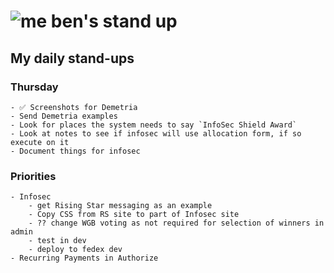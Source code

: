 # ![me](https://avatars2.githubusercontent.com/u/5232044?s=50&v=4) ben's stand up

## My daily stand-ups

### Thursday

    - ✅ Screenshots for Demetria
    - Send Demetria examples
    - Look for places the system needs to say `InfoSec Shield Award`
    - Look at notes to see if infosec will use allocation form, if so execute on it
    - Document things for infosec
    
### Priorities 
   
    - Infosec
        - get Rising Star messaging as an example
        - Copy CSS from RS site to part of Infosec site
        - ?? change WGB voting as not required for selection of winners in admin
        - test in dev
        - deploy to fedex dev
    - Recurring Payments in Authorize

